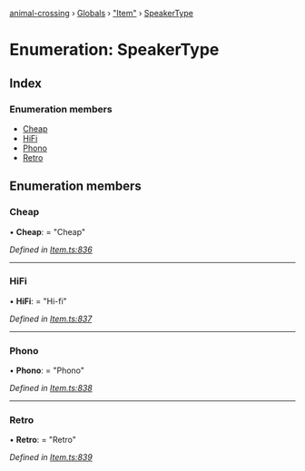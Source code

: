 [animal-crossing](../README.md) › [Globals](../globals.md) › ["Item"](../modules/_item_.md) › [SpeakerType](_item_.speakertype.md)

# Enumeration: SpeakerType

## Index

### Enumeration members

* [Cheap](_item_.speakertype.md#cheap)
* [HiFi](_item_.speakertype.md#hifi)
* [Phono](_item_.speakertype.md#phono)
* [Retro](_item_.speakertype.md#retro)

## Enumeration members

###  Cheap

• **Cheap**: = "Cheap"

*Defined in [Item.ts:836](https://github.com/Norviah/animal-crossing/blob/738a792/module/types/Item.ts#L836)*

___

###  HiFi

• **HiFi**: = "Hi-fi"

*Defined in [Item.ts:837](https://github.com/Norviah/animal-crossing/blob/738a792/module/types/Item.ts#L837)*

___

###  Phono

• **Phono**: = "Phono"

*Defined in [Item.ts:838](https://github.com/Norviah/animal-crossing/blob/738a792/module/types/Item.ts#L838)*

___

###  Retro

• **Retro**: = "Retro"

*Defined in [Item.ts:839](https://github.com/Norviah/animal-crossing/blob/738a792/module/types/Item.ts#L839)*
